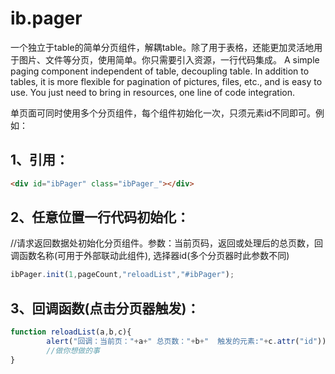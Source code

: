 # ib.pager
一个独立于table的简单分页组件，解耦table。除了用于表格，还能更加灵活地用于图片、文件等分页，使用简单。你只需要引入资源，一行代码集成。
A simple paging component independent of table, decoupling table. In addition to tables, it is more flexible for pagination of pictures, files, etc., 
and is easy to use. You just need to bring in resources, one line of code integration.

单页面可同时使用多个分页组件，每个组件初始化一次，只须元素id不同即可。例如：

1、引用：
-------------------------------------------
~~~html
<div id="ibPager" class="ibPager_"></div>
~~~

2、任意位置一行代码初始化：
--------------------------------------------------
//请求返回数据处初始化分页组件。参数：当前页码，返回或处理后的总页数，回调函数名称(可用于外部联动此组件), 选择器id(多个分页器时此参数不同)
~~~javascript
ibPager.init(1,pageCount,"reloadList","#ibPager");
~~~

3、回调函数(点击分页器触发)：
-----------------------------------------------
~~~javascript
function reloadList(a,b,c){
        alert("回调：当前页："+a+" 总页数："+b+"  触发的元素:"+c.attr("id"));
        //做你想做的事
}
~~~
